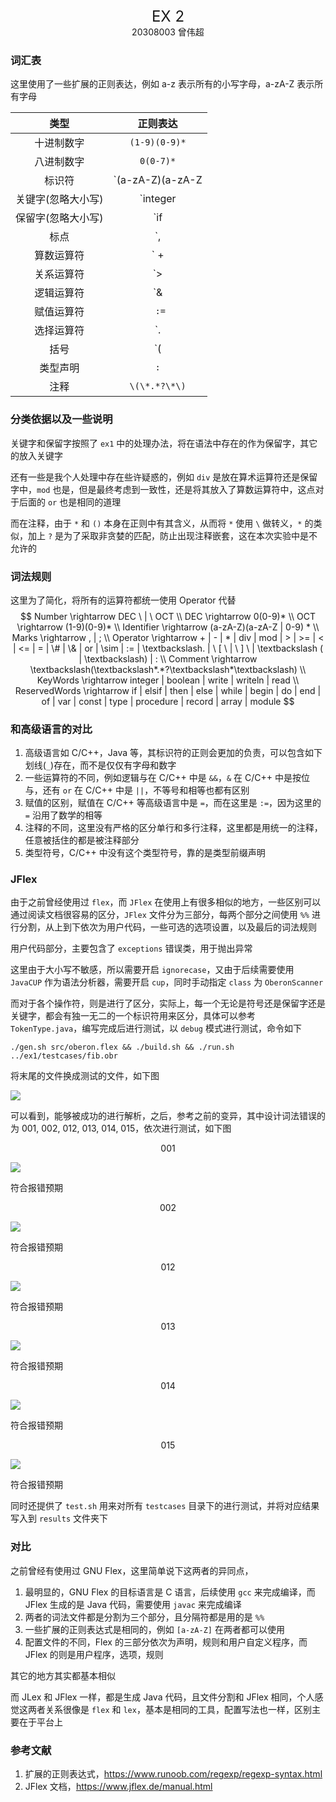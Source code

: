 <center><font size=5>EX 2</font></center>
<center>20308003 曾伟超</center>

### 词汇表

这里使用了一些扩展的正则表达，例如 a-z 表示所有的小写字母，a-zA-Z 表示所有字母

|        类型        |                           正则表达                           |
| :----------------: | :----------------------------------------------------------: |
|     十进制数字     |                        `(1-9)(0-9)*`                         |
|     八进制数字     |                          `0(0-7)*`                           |
|       标识符       |                   `(a-zA-Z)(a-zA-Z|0-9)*`                    |
| 关键字(忽略大小写) |         `integer | boolean | write | writeln | read`         |
| 保留字(忽略大小写) | `if | elsif | then | else | while | begin | do | end | of | var | const | type | procedure | record | array | module` |
|     标点     |                  `, | ;`                   |
|     算数运算符     |                  ` + | - | \* | div | mod`                   |
|     关系运算符     |                  `> | >= | < | <= | = | #`                   |
|     逻辑运算符     |                         `& | or | ~`                         |
|     赋值运算符     |                            ` :=`                             |
|     选择运算符     |                         `\. | [ | ]`                         |
|        括号        |                           `( | )`                            |
|      类型声明      |                             `:`                              |
|        注释        |                        `\(\*.*?\*\)`                         |

### 分类依据以及一些说明

关键字和保留字按照了 `ex1` 中的处理办法，将在语法中存在的作为保留字，其它的放入关键字

还有一些是我个人处理中存在些许疑惑的，例如 `div` 是放在算术运算符还是保留字中，`mod` 也是，但是最终考虑到一致性，还是将其放入了算数运算符中，这点对于后面的 `or` 也是相同的道理

而在注释，由于 `*` 和 `()` 本身在正则中有其含义，从而将 `*` 使用 `\` 做转义，`*` 的类似，加上 `?` 是为了采取非贪婪的匹配，防止出现注释嵌套，这在本次实验中是不允许的

### 词法规则

这里为了简化，将所有的运算符都统一使用 Operator 代替
$$
Number \rightarrow  DEC \ | \ OCT \\
DEC \rightarrow  0(0-9)* \\
OCT \rightarrow  (1-9)(0-9)* \\
Identifier \rightarrow (a-zA-Z)(a-zA-Z | 0-9) * \\
Marks \rightarrow , | ; \\
Operator \rightarrow + | - | * | div | mod | > | >= | < | <= | = | \# | \& | or | \sim | := | \textbackslash. | \ [  \ | \ ] \ | \textbackslash ( | \textbackslash) | : \\
Comment \rightarrow \textbackslash(\textbackslash*.*?\textbackslash*\textbackslash) \\
KeyWords \rightarrow integer | boolean | write | writeln | read \\
ReservedWords \rightarrow if | elsif | then | else | while | begin | do | end | of | var | const | type | procedure | record | array | module
$$

### 和高级语言的对比

1. 高级语言如 C/C++，Java 等，其标识符的正则会更加的负责，可以包含如下划线(`_`)存在，而不是仅仅有字母和数字
2. 一些运算符的不同，例如逻辑与在 C/C++ 中是 `&&`，`&` 在 C/C++ 中是按位与，还有 `or` 在 C/C++ 中是 `||`，不等号和相等也都有区别
3. 赋值的区别，赋值在 C/C++ 等高级语言中是 `=`，而在这里是 `:=`，因为这里的 `=` 沿用了数学的相等
4. 注释的不同，这里没有严格的区分单行和多行注释，这里都是用统一的注释，任意被括住的都是被注释部分
5. 类型符号，C/C++ 中没有这个类型符号，靠的是类型前缀声明

### JFlex

由于之前曾经使用过 `flex`，而 `JFlex` 在使用上有很多相似的地方，一些区别可以通过阅读文档很容易的区分，`JFlex` 文件分为三部分，每两个部分之间使用 `%%` 进行分割，从上到下依次为用户代码，一些可选的选项设置，以及最后的词法规则

用户代码部分，主要包含了 `exceptions` 错误类，用于抛出异常

这里由于大小写不敏感，所以需要开启 `ignorecase`，又由于后续需要使用 `JavaCUP` 作为语法分析器，需要开启 `cup`，同时手动指定 `class` 为 `OberonScanner`

而对于各个操作符，则是进行了区分，实际上，每一个无论是符号还是保留字还是关键字，都会有独一无二的一个标识符用来区分，具体可以参考 `TokenType.java`，编写完成后进行测试，以 `debug` 模式进行测试，命令如下

```shell
./gen.sh src/oberon.flex && ./build.sh && ./run.sh ../ex1/testcases/fib.obr
```

将末尾的文件换成测试的文件，如下图

![](./img/1.png)

可以看到，能够被成功的进行解析，之后，参考之前的变异，其中设计词法错误的为 001, 002, 012, 013, 014, 015，依次进行测试，如下图

<center>001</center>

![](./img/2.png)

符合报错预期

<center>002</center>

![](./img/3.png)

符合报错预期

<center>012</center>

![](./img/4.png)

符合报错预期

<center>013</center>

![](./img/5.png)

符合报错预期

<center>014</center>

![](./img/6.png)

符合报错预期

<center>015</center>

![](./img/7.png)

符合报错预期

同时还提供了 `test.sh` 用来对所有 `testcases` 目录下的进行测试，并将对应结果写入到 `results` 文件夹下

### 对比

之前曾经有使用过 GNU Flex，这里简单说下这两者的异同点，

1. 最明显的，GNU Flex 的目标语言是 C 语言，后续使用 `gcc` 来完成编译，而 JFlex 生成的是 Java 代码，需要使用 `javac` 来完成编译
2. 两者的词法文件都是分割为三个部分，且分隔符都是用的是 `%%`
3. 一些扩展的正则表达式是相同的，例如 `[a-zA-Z]` 在两者都可以使用
4. 配置文件的不同，Flex 的三部分依次为声明，规则和用户自定义程序，而 JFlex 的则是用户程序，选项，规则

其它的地方其实都基本相似

而 JLex 和 JFlex 一样，都是生成 Java 代码，且文件分割和 JFlex 相同，个人感觉这两者关系很像是 `flex` 和 `lex`，基本是相同的工具，配置写法也一样，区别主要在于平台上

### 参考文献

1. 扩展的正则表达式，https://www.runoob.com/regexp/regexp-syntax.html
1. JFlex 文档，https://www.jflex.de/manual.html
